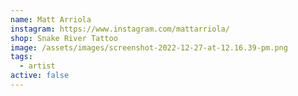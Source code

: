 ```yaml
---
name: Matt Arriola
instagram: https://www.instagram.com/mattarriola/
shop: Snake River Tattoo
image: /assets/images/screenshot-2022-12-27-at-12.16.39-pm.png
tags:
  - artist
active: false
---
```

